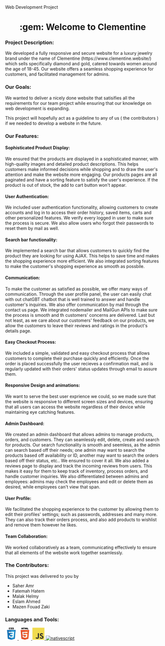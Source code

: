  Web Development Project

<h1 align="center"> :gem: Welcome to Clementine</h1>
<h3 align="left">Project Description:</h3>
<p>We developed a fully responsive and secure website for a luxury jewelry brand under the name of Clementine (https://www.clementine.website/) 
which sells specifically diamond and gold, catered towards women around the age of 18-45. Our website offers a seamless shopping experience for customers, and facilitated management for admins.</p>

<h3 align="left">Our Goals:</h3>
<p> We wanted to deliver a nicely done website that satisifies all the requirements for our team project while ensuring that our knowledge on web development is expanding. </p>

<p>This project will hopefully act as a guideline to any of us ( the contributors ) if we needed to develop a website in the future.</p>

<h3 align="left">Our Features:</h3>
<h4> Sophisticated Product Display: </h4> <p> We ensured that the products are displayed in a sophisticated manner, with high-quality images and detailed product descriptions. This helps customers make informed decisions while shopping and to draw the user's attention and make the website more engaging. Our products pages are all paginated and have a sorting feature to satisfy the user's experience. If the product is out of stock, the add to cart button won't appear. </p>

<h4> User Authentication: </h4> <p> We included user authentication functionality, allowing customers to create accounts and log in to access their order history, saved items, carts and other personalized features. We verify every logged in user to make sure the process is secure. We also allow users who forgot their passwords to reset them by mail as well. </p>


<h4>Search bar functionality: </h4> <p> We implemented a search bar that allows customers to quickly find the product they are looking for using AJAX. This helps to save time and makes the shopping experience more efficient. We also integrated sorting features to make the customer's shopping experience as smooth as possbile.</p>

<h4>Communication: </h4> <p> To make the customer as satisfied as possible, we offer many ways of communication. Through the user profile panel, the user can easily chat with out chatGBT chatbot that is well trained to answer and handle customer's inquiries. We also offer communication by mail through the contact us page. We integrated nodemailer and MailGun APIs to make sure the process is smooth and th customers' concerns are delivered. Last but not least, as we care about our customers' feedback on our products, we allow the customers to leave their reviews and ratings in the product's details page.</p>


<h4> Easy Checkout Process: </h4> <p> We included a simple, validated and easy checkout process that allows customers to complete their purchase quickly and efficiently. Once the order is placed successfully the user recieves a confirmation mail, and is regularly updated  with their orders' status updates through email to assure them. </p>

<h4> Responsive Design and animations: </h4> <p> We want to serve the best user exprience we could, so we made sure that the website is responsive to different screen sizes and devices, ensuring that all users can access the website regardless of their device while maintaining eye catching features. </p>

<h4> Admin Dashboard: </h4> <p> We created an admin dashboard that allows admins to manage products, orders, and customers. They can seamlessly edit, delete, create and search for products. Our search functionality is smooth and seemless, as the admin can search based off their needs; one admin may want to search the products based off availability or ID, another may want to search the orders based off their status, etc.. We ensured to cover it all. We also added a reviews page to display and track the incoming reviews from users. This makes it easy for them to keep track of inventory, process orders, and handle customer inquiries. We also differentiated between admins and employees: admins may check the employees and edit or delete them as desired, while employees can't view that span. </p>

<h4> User Profile: </h4> <p> We facilitated the shopping experience to the customer by allowing them to edit their profiles' settings; such as passwords, addresses and many more. They can also track their orders process, and also add products to wishlist and remove them however he likes. </p>

<h4> Team Collaboration: </h4> <p> We worked collaboratively as a team, communicating effectively to ensure that all elements of the website work together seamlessly. </p>

<!-- <h3 align="left">Setbacks: </h3>
 -->

<h3 align="left">The Contributors:</h3>
<p> This project was delivered to you by
<ul>
  <li> Saher Amr</li>
  <li> Fatemah Hatem </li>
  <li>Malak Helmy</li> 
  <li>Eslam Ahmed</li>
  <li>Mazen Fouad Zaki </li>
</ul>
</p>


<h3 align="left">Languages and Tools:</h3>
<p align="left"> <a href="https://www.w3schools.com/css/" target="_blank" rel="noreferrer"> <img src="https://raw.githubusercontent.com/devicons/devicon/master/icons/css3/css3-original-wordmark.svg" alt="css3" width="40" height="40"/> </a> <a href="https://www.w3.org/html/" target="_blank" rel="noreferrer"> <img src="https://raw.githubusercontent.com/devicons/devicon/master/icons/html5/html5-original-wordmark.svg" alt="html5" width="40" height="40"/> </a> <a href="https://developer.mozilla.org/en-US/docs/Web/JavaScript" target="_blank" rel="noreferrer"> <img src="https://raw.githubusercontent.com/devicons/devicon/master/icons/javascript/javascript-original.svg" alt="javascript" width="40" height="40"/> </a> <a href="https://nativescript.org/" target="_blank" rel="noreferrer"> <img src="https://raw.githubusercontent.com/detain/svg-logos/780f25886640cef088af994181646db2f6b1a3f8/svg/nativescript.svg" alt="nativescript" width="40" height="40"/> </a> </p>
